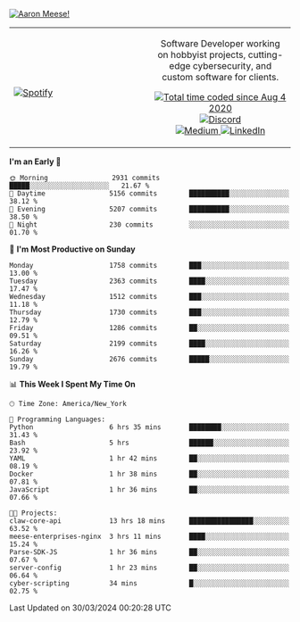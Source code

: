 [![Aaron Meese!](https://user-images.githubusercontent.com/17814535/88975338-a2aabf00-d27f-11ea-963f-8a19608716b4.png)](https://github.com/ajmeese7/readme-ascii "README ASCII")

<!-- Modified from project here: https://github.com/novatorem/novatorem -->
<table width="100%">
  <tr>
  <td width="50%">

&nbsp; <br> [![Spotify](https://ajmeese7.vercel.app/api/spotify)](https://open.spotify.com/user/ajmeese)

  </td>
  <td width="50%">
    <p align="center">
    Software Developer working on hobbyist projects, cutting-edge cybersecurity, and custom software for clients.
    </p>
    <p align="center">
      <a href="https://wakatime.com/@f726891d-3b02-46cd-9b60-e8c59f9e2b14">
        <img src="https://wakatime.com/badge/user/f726891d-3b02-46cd-9b60-e8c59f9e2b14.svg" alt="Total time coded since Aug 4 2020" title="WakaTime" />
      </a>
      <a href="http://link.aaronmeese.com/discord">
        <img src="https://img.shields.io/badge/discord-ajmeese7%234835-369?style=flat-square&logo=discord&logoColor=white&color=purple" alt="Discord" title="Discord">
      </a>
      <br />
      <a href="https://link.aaronmeese.com/medium">
        <img src="https://img.shields.io/badge/medium-ajmeese7-1DB954?style=flat-square&logo=medium&logoColor=white" alt="Medium" title="Medium">
      </a>
      <a href="https://link.aaronmeese.com/linkedin">
        <img src="https://img.shields.io/badge/linkedIn-aaronmeese-1DB954?style=flat-square&logo=linkedin&logoColor=white&color=blue" alt="LinkedIn" title="LinkedIn">
      </a>
    </p>
  </td>

</table>

[//]: <> (The `&nbsp;` is to have Aphelion take up more space)

<!--START_SECTION:waka-->
**I'm an Early 🐤** 

```text
🌞 Morning                2931 commits        █████░░░░░░░░░░░░░░░░░░░░   21.67 % 
🌆 Daytime                5156 commits        ██████████░░░░░░░░░░░░░░░   38.12 % 
🌃 Evening                5207 commits        ██████████░░░░░░░░░░░░░░░   38.50 % 
🌙 Night                  230 commits         ░░░░░░░░░░░░░░░░░░░░░░░░░   01.70 % 
```
📅 **I'm Most Productive on Sunday** 

```text
Monday                   1758 commits        ███░░░░░░░░░░░░░░░░░░░░░░   13.00 % 
Tuesday                  2363 commits        ████░░░░░░░░░░░░░░░░░░░░░   17.47 % 
Wednesday                1512 commits        ███░░░░░░░░░░░░░░░░░░░░░░   11.18 % 
Thursday                 1730 commits        ███░░░░░░░░░░░░░░░░░░░░░░   12.79 % 
Friday                   1286 commits        ██░░░░░░░░░░░░░░░░░░░░░░░   09.51 % 
Saturday                 2199 commits        ████░░░░░░░░░░░░░░░░░░░░░   16.26 % 
Sunday                   2676 commits        █████░░░░░░░░░░░░░░░░░░░░   19.79 % 
```


📊 **This Week I Spent My Time On** 

```text
🕑︎ Time Zone: America/New_York

💬 Programming Languages: 
Python                   6 hrs 35 mins       ████████░░░░░░░░░░░░░░░░░   31.43 % 
Bash                     5 hrs               ██████░░░░░░░░░░░░░░░░░░░   23.92 % 
YAML                     1 hr 42 mins        ██░░░░░░░░░░░░░░░░░░░░░░░   08.19 % 
Docker                   1 hr 38 mins        ██░░░░░░░░░░░░░░░░░░░░░░░   07.81 % 
JavaScript               1 hr 36 mins        ██░░░░░░░░░░░░░░░░░░░░░░░   07.66 % 

🐱‍💻 Projects: 
claw-core-api            13 hrs 18 mins      ████████████████░░░░░░░░░   63.52 % 
meese-enterprises-nginx  3 hrs 11 mins       ████░░░░░░░░░░░░░░░░░░░░░   15.24 % 
Parse-SDK-JS             1 hr 36 mins        ██░░░░░░░░░░░░░░░░░░░░░░░   07.67 % 
server-config            1 hr 23 mins        ██░░░░░░░░░░░░░░░░░░░░░░░   06.64 % 
cyber-scripting          34 mins             █░░░░░░░░░░░░░░░░░░░░░░░░   02.75 % 
```


 Last Updated on 30/03/2024 00:20:28 UTC
<!--END_SECTION:waka-->
